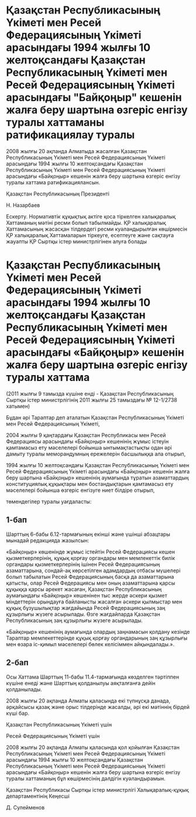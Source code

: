 # Қазақстан Республикасының Үкіметі мен Ресей Федерациясының Үкіметі арасындағы 1994 жылғы 10 желтоқсандағы Қазақстан Республикасының Үкіметі мен Ресей Федерациясының Үкіметі арасындағы "Байқоңыр" кешенін жалға беру шартына өзгеріс енгізу туралы хаттаманы ратификациялау туралы

2008 жылғы 20 ақпанда Алматыда жасалған Қазақстан Республикасының Үкіметі мен Ресей Федерациясының Үкіметі арасындағы 1994 жылғы 10 желтоқсандағы Қазақстан Республикасының Үкіметі мен Ресей Федерациясының Үкіметі арасындағы «Байқоңыр» кешенін жалға беру шартына өзгеріс енгізу туралы хаттама ратификациялансын.

Қазақстан Республикасының Президенті

Н. Назарбаев

Ескерту. Нормативтік құқықтық актіге қоса тіркелген халықаралық Хаттаманың мәтіні ресми болып табылмайды. ҚР халықаралық Хаттамасының жасасқан тілдердегі ресми куәландырылған көшірмесін ҚР халықаралық Хаттамаларын тіркеуге, есептеуге және сақтауға жауапты ҚР Сыртқы істер министрлігінен алуға болады

# Қазақстан Республикасының Үкіметі мен Ресей Федерациясының Үкіметі арасындағы 1994 жылғы 10 желтоқсандағы Қазақстан Республикасының Үкіметі мен Ресей Федерациясының Үкіметі арасындағы «Байқоңыр» кешенін жалға беру шартына өзгеріс енгізу туралы хаттама

(2011 жылғы 9 тамызда күшіне енді - Қазақстан Республикасының Сыртқы істер министрлігінің 2011 жылғы 25 тамыздағы № 12-1/2738 хатымен)

Бұдан әрі Тараптар деп аталатын Қазақстан Республикасының Үкіметі мен Ресей Федерациясының Үкіметі,

2004 жылғы 9 қаңтардағы Қазақстан Республикасы мен Ресей Федерациясы арасындағы «Байқоңыр» кешенінің жұмыс істеуін қамтамасыз ету мәселелері бойынша ынтымақтастықты одан әрі дамыту туралы меморандумның ережелерін басшылыққа ала отырып,

1994 жылғы 10 желтоқсандағы Қазақстан Республикасының Үкіметі мен Ресей Федерациясының Үкіметі арасындағы «Байқоңыр» кешенін жалға беру шартына «Байқоңыр» кешенінің аумағында тұратын азаматтардың конституциялық құқықтары мен бостандықтарын қамтамасыз ету мәселелері бойынша өзгеріс енгізуге ниет білдіре отырып,

төмендегілер туралы уағдаласты:

## 1-бап

Шарттың 6-бабы 6.12-тармағының екінші және үшінші абзацтары мынадай редакцияда жазылсын:

«Байқоңыр» көшенінде жұмыс істейтін Ресей Федерациясы кешен қызметкерлерінің, құқық қорғау органдары мен мемлекеттік билік органдары қызметкерлерінің ішінен Ресей Федерациясының азаматтарына, сондай-ақ көрсетілген адамдардың отбасы мүшелері болып табылатын Ресей Федерациясының басқа да азаматтарына қатысты, олар Ресей Федерациясы мен оның азаматтарына қарсы құқыққа қарсы әрекет жасаған, Қазақстан Республикасының аумағындағы «Байқоңыр» көшенінен тыс жерде әскери қызмет міндеттерін орындауға байланысты жасалған әскери қылмыстар мен құқық бұзушылықтар жағдайында Ресей Федерациясының заң құзырлығы жүзеге асырылады. Өзге жағдайларда Қазақстан Республикасының заң құзырлығы жүзеге асырылады.

«Байқоңыр» кешенінің аумағында олардың заңнамасын қолдану кезінде Тараптар мемлекеттерінде құқық қорғау органдарының заң құзырлығы мен өзара іс-қимыл мәселелері бөлек келісіммен айқындалады.».

## 2-бап

Осы Хаттама Шарттың 11-бабы 11.4-тармағында көзделген тәртіппен күшіне енеді және Шарттың қолданылуы аяқталғанға дейін қолданылады.

2008 жылғы 20 ақпанда Алматы қаласында екі түпнұсқа данада, әрқайсысы қазақ және орыс тілдерінде жасалды, әрі екі мәтіннің бірдей күші бар.

Қазақстан Республикасының Үкіметі үшін

Ресей Федерациясының Үкіметі үшін

2008 жылғы 20 ақпанда Алматы қаласында қол қойылған Қазақстан Республикасының Үкіметі мен Ресей Федерациясының Үкіметі арасындағы 1994 жылғы 10 желтоқсандағы Қазақстан Республикасының Үкіметі мен Ресей Федерациясының Үкіметі арасындағы «Байқоңыр» кешенін жалға беру шартына өзгеріс енгізу туралы хаттаманың бұл көшірмесінің дәлдігін куәландырамын.

Қазақстан Республикасы Сыртқы істер министрлігі Халықаралық-құқық департаментінің Кеңесші

Д. Сулейменов


